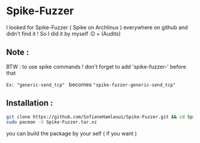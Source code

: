 # Spike-Fuzzer
I looked for Spike-Fuzzer ( Spike on Archlinux ) everywhere on github and didn't find it ! So I did it by myself :D + (Audits)
## Note :

BTW : to use spike commands ! don't forget to add 'spike-fuzzer-' before that 

`Ex: "generic-send_tcp" ` becomes  `"spike-fuzzer-generic-send_tcp" `

## Installation :
```sh
git clone https://github.com/SofianeHamlaoui/Spike-Fuzzer.git && cd Spike-Fuzzer
sudo pacman -U Spike-Fuzzer.tar.xz 
```
you can build the package by your self ( if you want ) 
